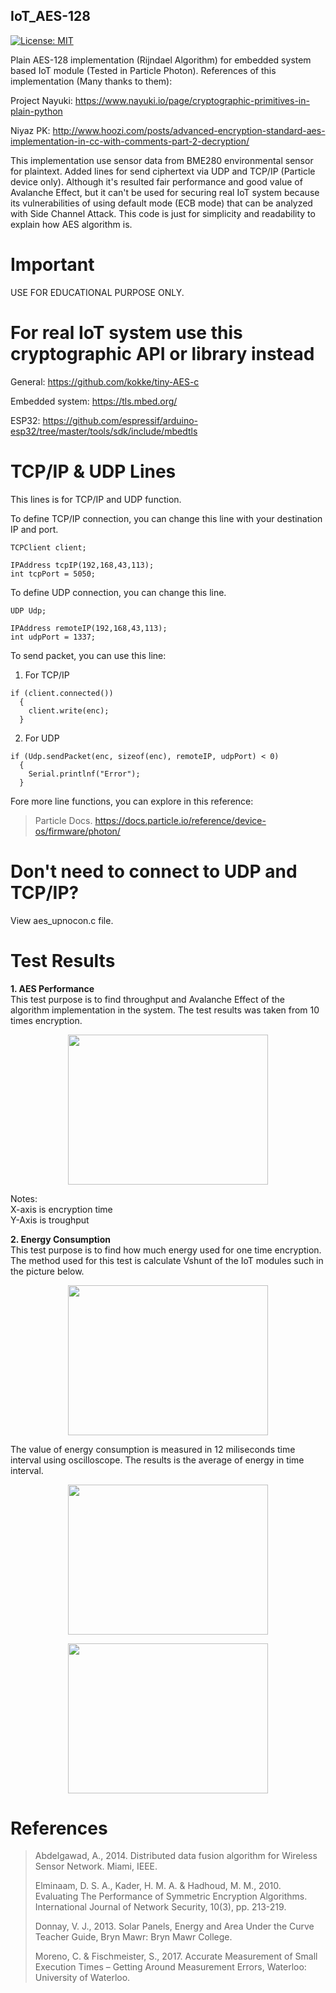 ## IoT_AES-128
[![License: MIT](https://img.shields.io/badge/License-MIT-yellow.svg)](https://opensource.org/licenses/MIT)

Plain AES-128 implementation (Rijndael Algorithm) for embedded system based IoT module (Tested in Particle Photon).
References of this implementation (Many thanks to them):

Project Nayuki: https://www.nayuki.io/page/cryptographic-primitives-in-plain-python

Niyaz PK: http://www.hoozi.com/posts/advanced-encryption-standard-aes-implementation-in-cc-with-comments-part-2-decryption/

This implementation use sensor data from BME280 environmental sensor for plaintext. Added lines for send ciphertext via UDP and TCP/IP (Particle device only). Although it's resulted fair performance and good value of Avalanche Effect, but it can't be used for securing real IoT system because its vulnerabilities of using default mode (ECB mode) that can be analyzed with Side Channel Attack. This code is just for simplicity and readability to explain how AES algorithm is.

# Important
USE FOR EDUCATIONAL PURPOSE ONLY.

# For real IoT system use this cryptographic API or library instead

General: https://github.com/kokke/tiny-AES-c

Embedded system: https://tls.mbed.org/

ESP32: https://github.com/espressif/arduino-esp32/tree/master/tools/sdk/include/mbedtls


# TCP/IP & UDP Lines
This lines is for TCP/IP and UDP function.

To define TCP/IP connection, you can change this line with your destination IP and port.
```
TCPClient client;

IPAddress tcpIP(192,168,43,113);
int tcpPort = 5050;
```

To define UDP connection, you can change this line.
```
UDP Udp;

IPAddress remoteIP(192,168,43,113);
int udpPort = 1337;
```

To send packet, you can use this line:
1. For TCP/IP
```
if (client.connected())
  {
    client.write(enc);
  }
```

2. For UDP
```
if (Udp.sendPacket(enc, sizeof(enc), remoteIP, udpPort) < 0)
  {
    Serial.printlnf("Error");
  }
```

Fore more line functions, you can explore in this reference: 
>Particle Docs.
>https://docs.particle.io/reference/device-os/firmware/photon/

# Don't need to connect to UDP and TCP/IP?
View aes_upnocon.c file.

# Test Results
__1. AES Performance__<br>
This test purpose is to find throughput and Avalanche Effect of the algorithm implementation in the system. The test results was taken from 10 times encryption.
<p align="center">
<img width="320" height="240" src="https://i.postimg.cc/C15gMP9v/Screenshot-from-2021-02-22-09-48-02.png">
</p>
Notes:</br> 
X-axis is encryption time<br>
Y-Axis is troughput
<br>

__2. Energy Consumption__<br>
This test purpose is to find how much energy used for one time encryption. The method used for this test is calculate Vshunt of the IoT modules such in the picture below.
<p align="center">
<img width="320" height="240" src="https://i.postimg.cc/QCWZ1B81/Screenshot-from-2021-02-22-09-42-57.png">
</p>

The value of energy consumption is measured in 12 miliseconds time interval using oscilloscope. The results is the average of energy in time interval.
<p align="center">
<img width="320" height="240" src="https://i.postimg.cc/vZ9NLmqy/Screenshot-from-2021-02-22-10-02-43.png">
</P>
<p align="center">
<img width="320" height="240" src="https://i.postimg.cc/tTcsrsL2/Screenshot-from-2021-02-22-09-55-00.png">
</P>
  
# References
>Abdelgawad, A., 2014. Distributed data fusion algorithm for Wireless Sensor Network. Miami, IEEE.</br>
>
>Elminaam, D. S. A., Kader, H. M. A. & Hadhoud, M. M., 2010. Evaluating The Performance of Symmetric Encryption Algorithms. International Journal of Network Security, 10(3), pp. 213-219.</br>
>
>Donnay, V. J., 2013. Solar Panels, Energy and Area Under the Curve Teacher Guide, Bryn Mawr: Bryn Mawr College.
>
>Moreno, C. & Fischmeister, S., 2017. Accurate Measurement of Small Execution Times – Getting Around Measurement Errors, Waterloo: University of Waterloo.
